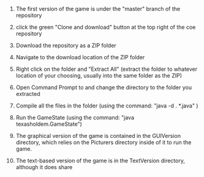 1. The first version of the game is under the "master" branch of the repository
2. click the green "Clone and download" button at the top right of the coe repository
3. Download the repository as a ZIP folder
4. Navigate to the download location of the ZIP folder
5. Right click on the folder and "Extract All" (extract the folder to whatever location of your choosing, usually into the same folder as the ZIP)
6. Open Command Prompt to and change the directory to the folder you extracted
7. Compile all the files in the folder (using the command: "java -d . *.java" )
8. Run the GameState (using the command: "java texasholdem.GameState")


1. The graphical version of the game is contained in the GUIVersion directory, which relies on the Picturers directory inside of it to run the game.
2. The text-based version of the game is in the TextVersion directory, although it does share 

